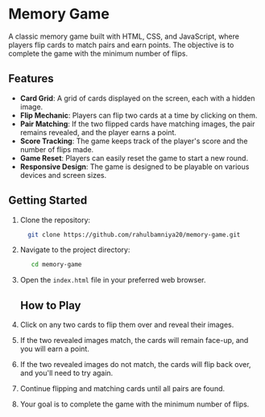 # Memory Game

A classic memory game built with HTML, CSS, and JavaScript, where players flip cards to match pairs and earn points. The objective is to complete the game with the minimum number of flips.

## Features

- **Card Grid**: A grid of cards displayed on the screen, each with a hidden image.
- **Flip Mechanic**: Players can flip two cards at a time by clicking on them.
- **Pair Matching**: If the two flipped cards have matching images, the pair remains revealed, and the player earns a point.
- **Score Tracking**: The game keeps track of the player's score and the number of flips made.
- **Game Reset**: Players can easily reset the game to start a new round.
- **Responsive Design**: The game is designed to be playable on various devices and screen sizes.

## Getting Started

1. Clone the repository:
   
   ```bash
     git clone https://github.com/rahulbamniya20/memory-game.git
   ```
 
2. Navigate to the project directory:
   
   ```bash
      cd memory-game
   ```
3. Open the `index.html` file in your preferred web browser.

   ## How to Play

1. Click on any two cards to flip them over and reveal their images.
2. If the two revealed images match, the cards will remain face-up, and you will earn a point.
3. If the two revealed images do not match, the cards will flip back over, and you'll need to try again.
4. Continue flipping and matching cards until all pairs are found.
5. Your goal is to complete the game with the minimum number of flips.
